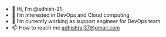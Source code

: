 - 👋 Hi, I’m @adhish-21
- 👀 I’m interested in DevOps and Cloud computing
- 🌱 I’m currently working as support engineer for DevOps team 
- 📫 How to reach me adhishraj37@gmail.com

<!---
adhish-21/adhish-21 is a ✨ special ✨ repository because its `README.md` (this file) appears on your GitHub profile.
You can click the Preview link to take a look at your changes.
--->
